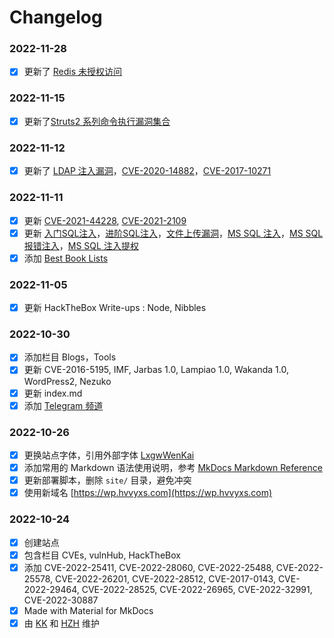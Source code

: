 # Changelog

### 2022-11-28

* [x] 更新了 [Redis 未授权访问](blogs/redis_pwn.md)

### 2022-11-15

* [x] 更新了[Struts2 系列命令执行漏洞集合](blogs/struts2_vuln_hub.md)

### 2022-11-12

* [x] 更新了 [LDAP 注入漏洞](blogs/ldap_inject.md)，[CVE-2020-14882](cves/CVE-2020/CVE-2020-14882.md)，[CVE-2017-10271](cves/CVE-2017/CVE-2017-10271.md)

### 2022-11-11

* [x] 更新 [CVE-2021-44228](cves/CVE-2021/CVE-2021-44228.md), [CVE-2021-2109](cves/CVE-2021/CVE-2021-2109.md)
* [x] 更新 [入门SQL注入](blogs/sql_inject.md)，[进阶SQL注入](blogs/advance_sql_inject.md)，[文件上传漏洞](blogs/file_upload.md)，[MS SQL 注入](blogs/mssql_inject.md)，[MS SQL 报错注入](blogs/mssql_inject.md)，[MS SQL 注入提权](blogs/mssql_inject.md)
* [x] 添加 [Best Book Lists](books.md)

### 2022-11-05

* [x] 更新 HackTheBox Write-ups : Node, Nibbles

### 2022-10-30

* [x] 添加栏目 Blogs，Tools
* [x] 更新 CVE-2016-5195, IMF, Jarbas 1.0, Lampiao 1.0, Wakanda 1.0, WordPress2, Nezuko
* [x] 更新 index.md
* [x] 添加 [Telegram 频道](https://t.me/s/hackingwp)

### 2022-10-26

* [x] 更换站点字体，引用外部字体 [LxgwWenKai](https://github.com/lxgw/LxgwWenKai)
* [x] 添加常用的 Markdown 语法使用说明，参考 [MkDocs Markdown Reference](https://squidfunk.github.io/mkdocs-material/reference/)
* [x] 更新部署脚本，删除 `site/` 目录，避免冲突
* [x] 使用新域名 [https://wp.hvvyxs.com](https://wp.hvvyxs.com)

### 2022-10-24

* [x] 创建站点
* [x] 包含栏目 CVEs, vulnHub, HackTheBox
* [x] 添加 CVE-2022-25411, CVE-2022-28060, CVE-2022-25488, CVE-2022-25578, CVE-2022-26201, CVE-2022-28512, CVE-2017-0143, CVE-2022-29464, CVE-2022-28525, CVE-2022-26965, CVE-2022-32991, CVE-2022-30887
* [x] Made with Material for MkDocs
* [x] 由 [KK](https://github.com/kangvcar) 和 [HZH](https://github.com/HZHERRR) 维护
